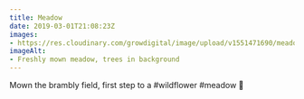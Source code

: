 ```yaml
---
title: Meadow
date: 2019-03-01T21:08:23Z
images: 
- https://res.cloudinary.com/growdigital/image/upload/v1551471690/meadow-D693F07D.jpg
imageAlt: 
- Freshly mown meadow, trees in background
---
```


Mown the brambly field, first step to a #wildflower #meadow 🙂
